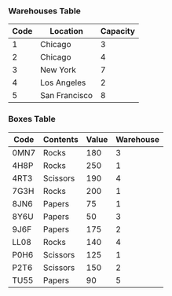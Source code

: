 ### Warehouses Table

| Code | Location      | Capacity |
|------|---------------|----------|
| 1    | Chicago       | 3        |
| 2    | Chicago       | 4        |
| 3    | New York      | 7        |
| 4    | Los Angeles   | 2        |
| 5    | San Francisco | 8        |

### Boxes Table

| Code | Contents  | Value | Warehouse |
|------|-----------|-------|-----------|
| 0MN7 | Rocks     | 180   | 3         |
| 4H8P | Rocks     | 250   | 1         |
| 4RT3 | Scissors  | 190   | 4         |
| 7G3H | Rocks     | 200   | 1         |
| 8JN6 | Papers    | 75    | 1         |
| 8Y6U | Papers    | 50    | 3         |
| 9J6F | Papers    | 175   | 2         |
| LL08 | Rocks     | 140   | 4         |
| P0H6 | Scissors  | 125   | 1         |
| P2T6 | Scissors  | 150   | 2         |
| TU55 | Papers    | 90    | 5         |